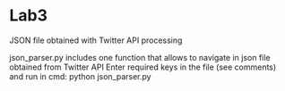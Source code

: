 # Lab3
JSON file obtained with Twitter API processing

json_parser.py includes one function that allows to navigate in json file obtained from Twitter API
Enter required keys in the file (see comments) and run in cmd:
python json_parser.py
